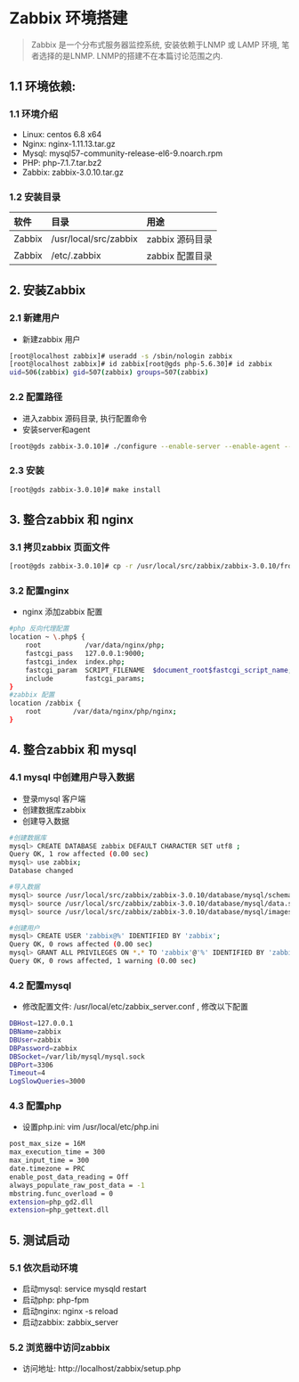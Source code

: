 # Zabbix 环境搭建
> Zabbix 是一个分布式服务器监控系统, 安装依赖于LNMP 或 LAMP 环境, 笔者选择的是LNMP. LNMP的搭建不在本篇讨论范围之内.

## 1.1 环境依赖:

### 1.1 环境介绍
* Linux: centos 6.8 x64
* Nginx: nginx-1.11.13.tar.gz
* Mysql: mysql57-community-release-el6-9.noarch.rpm
* PHP: php-7.1.7.tar.bz2
* Zabbix: zabbix-3.0.10.tar.gz

### 1.2 安装目录
| 软件 | 目录 | 用途 |
| :--- | :--- | :---|
| Zabbix| /usr/local/src/zabbix| zabbix 源码目录 |
| Zabbix| /etc/.zabbix| zabbix 配置目录 |


## 2. 安装Zabbix

### 2.1 新建用户
* 新建zabbix 用户

```bash
[root@localhost zabbix]# useradd -s /sbin/nologin zabbix
[root@localhost zabbix]# id zabbix[root@gds php-5.6.30]# id zabbix
uid=506(zabbix) gid=507(zabbix) groups=507(zabbix)
```

### 2.2 配置路径
* 进入zabbix 源码目录, 执行配置命令
* 安装server和agent

```bash
[root@gds zabbix-3.0.10]# ./configure --enable-server --enable-agent --with-mysql=/usr/bin/mysql_config --enable-ipv6 --with-net-snmp --with-libcurl --with-libxml2

```

### 2.3 安装
```bash
[root@gds zabbix-3.0.10]# make install
```









## 3. 整合zabbix 和 nginx
### 3.1 拷贝zabbix 页面文件

```bash
[root@gds zabbix-3.0.10]# cp -r /usr/local/src/zabbix/zabbix-3.0.10/frontends/php /var/data/nginx/php/zabbix
```

### 3.2 配置nginx
* nginx 添加zabbix 配置

```bash
#php 反向代理配置
location ~ \.php$ {
    root           /var/data/nginx/php;
    fastcgi_pass   127.0.0.1:9000;
    fastcgi_index  index.php;
    fastcgi_param  SCRIPT_FILENAME  $document_root$fastcgi_script_name;
    include        fastcgi_params;
}
#zabbix 配置
location /zabbix {
    root        /var/data/nginx/php/nginx;
}
```

## 4. 整合zabbix 和 mysql

### 4.1 mysql 中创建用户导入数据
* 登录mysql 客户端
* 创建数据库zabbix
* 创建导入数据

```bash
#创建数据库
mysql> CREATE DATABASE zabbix DEFAULT CHARACTER SET utf8 ;                
Query OK, 1 row affected (0.00 sec)
mysql> use zabbix;
Database changed

#导入数据
mysql> source /usr/local/src/zabbix/zabbix-3.0.10/database/mysql/schema.sql;
mysql> source /usr/local/src/zabbix/zabbix-3.0.10/database/mysql/data.sql;
mysql> source /usr/local/src/zabbix/zabbix-3.0.10/database/mysql/images.sql;

#创建用户
mysql> CREATE USER 'zabbix@%' IDENTIFIED BY 'zabbix';
Query OK, 0 rows affected (0.00 sec)
mysql> GRANT ALL PRIVILEGES ON *.* TO 'zabbix'@'%' IDENTIFIED BY 'zabbix' WITH GRANT OPTION; 
Query OK, 0 rows affected, 1 warning (0.00 sec)

```

### 4.2 配置mysql
* 修改配置文件: /usr/local/etc/zabbix_server.conf , 修改以下配置
```bash
DBHost=127.0.0.1
DBName=zabbix
DBUser=zabbix
DBPassword=zabbix
DBSocket=/var/lib/mysql/mysql.sock
DBPort=3306
Timeout=4
LogSlowQueries=3000
```

### 4.3 配置php
* 设置php.ini: vim /usr/local/etc/php.ini

```bash
post_max_size = 16M
max_execution_time = 300
max_input_time = 300
date.timezone = PRC
enable_post_data_reading = Off
always_populate_raw_post_data = -1
mbstring.func_overload = 0
extension=php_gd2.dll
extension=php_gettext.dll
```


## 5. 测试启动

### 5.1 依次启动环境
* 启动mysql: service mysqld restart
* 启动php:  php-fpm 
* 启动nginx: nginx -s reload
* 启动zabbix: zabbix_server

### 5.2 浏览器中访问zabbix
* 访问地址: http://localhost/zabbix/setup.php




















